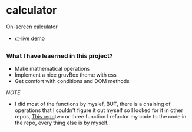 # calculator
On-screen calculator 

- [👉live demo](https://fathyElgazar.github.io/calculator)

### What I have leaerned in this project? 
- Make mathematical operations 
- Implement a nice gruvBox theme with css
- Get comfort with conditions and DOM methods 


_NOTE_ 
- I did most of the functions by myslef, BUT, there is a chaining of operations
    that I couldn't figure it out myself so I looked for it in other repos,
    [This repo](https://github.com/ansarcodes/calculator)two or three function I refactor my code to the code in the repo, every thing else is by myself.
